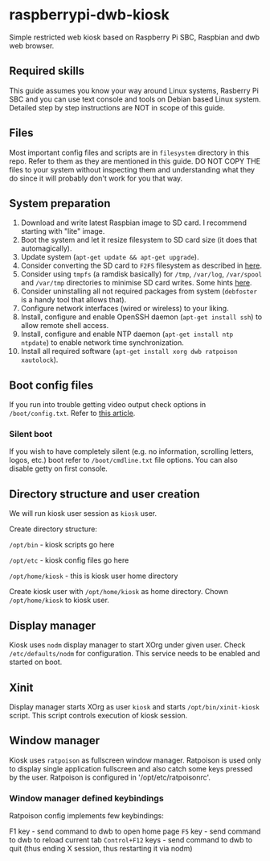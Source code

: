 # raspberrypi-dwb-kiosk
Simple restricted web kiosk based on Raspberry Pi SBC, Raspbian and dwb web browser.

## Required skills

This guide assumes you know your way around Linux systems, Rasberry Pi SBC and you can use text console and tools on Debian based Linux system. Detailed step by step instructions are NOT in scope of this guide.

## Files

Most important config files and scripts are in `filesystem` directory in this repo. Refer to them as they are mentioned in this guide. DO NOT COPY THE files to your system without inspecting them and understanding what they do since it will probably don't work for you that way.

## System preparation

1. Download and write latest Raspbian image to SD card. I recommend starting with "lite" image.
2. Boot the system and let it resize filesystem to SD card size (it does that automagically).
3. Update system (`apt-get update && apt-get upgrade`).
4. Consider converting the SD card to `F2FS` filesystem as described in [here](https://movr0.com/2016/08/19/convert-raspberry-pi-123-to-f2fs/).
5. Consider using `tmpfs` (a ramdisk basically) for `/tmp`, `/var/log`, `/var/spool` and `/var/tmp` directories to minimise SD card writes. Some hints [here](https://www.domoticz.com/wiki/Setting_up_a_RAM_drive_on_Raspberry_Pi).
6. Consider uninstalling all not required packages from system (`debfoster` is a handy tool that allows that).
7. Configure network interfaces (wired or wireless) to your liking.
8. Install, configure and enable OpenSSH daemon (`apt-get install ssh`) to allow remote shell access.
9. Install, configure and enable NTP daemon (`apt-get install ntp ntpdate`) to enable network time synchronization.
10. Install all required software (`apt-get install xorg dwb ratpoison xautolock`).

## Boot config files

If you run into trouble getting video output check options in `/boot/config.txt`. Refer to [this article](http://elinux.org/RPiconfig).

### Silent boot

If you wish to have completely silent (e.g. no information, scrolling letters, logos, etc.) boot refer to `/boot/cmdline.txt` file options. You can also disable getty on first console.

## Directory structure and user creation

We will run kiosk user session as `kiosk` user.

Create directory structure:

`/opt/bin` - kiosk scripts go here

`/opt/etc` - kiosk config files go here

`/opt/home/kiosk` - this is kiosk user home directory

Create kiosk user with `/opt/home/kiosk` as home directory. Chown `/opt/home/kiosk` to kiosk user.

## Display manager

Kiosk uses `nodm` display manager to start XOrg under given user. Check `/etc/defaults/nodm` for configuration. This service needs to be enabled and started on boot.

## Xinit

Display manager starts XOrg as user `kiosk` and starts `/opt/bin/xinit-kiosk` script. This script controls execution of kiosk session.

## Window manager

Kiosk uses `ratpoison` as fullscreen window manager. Ratpoison is used only to display single application fullscreen and also catch some keys pressed by the user. Ratpoison is configured in '/opt/etc/ratpoisonrc'.

### Window manager defined keybindings

Ratpoison config implements few keybindings:

<key>F1</key> key - send command to dwb to open home page
`F5` key - send command to dwb to reload current tab
`Control+F12` keys - send command to dwb to quit (thus ending X session, thus restarting it via nodm)






